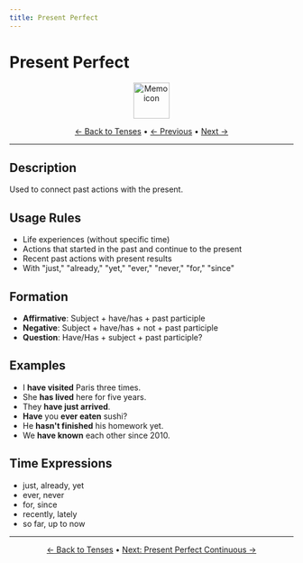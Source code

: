 ```yaml
---
title: Present Perfect
---
```


# Present Perfect

<div align="center">
  <img src="https://cdn.jsdelivr.net/gh/twitter/twemoji@14.0.2/assets/72x72/1f4dd.png" alt="Memo icon" width="64">
</div>

<div align="center">

[← Back to Tenses](./) • [← Previous](02-present-continuous.md) • [Next →](04-present-perfect-continuous.md)

</div>

---

## Description
Used to connect past actions with the present.

## Usage Rules
- Life experiences (without specific time)
- Actions that started in the past and continue to the present
- Recent past actions with present results
- With "just," "already," "yet," "ever," "never," "for," "since"

## Formation
- **Affirmative**: Subject + have/has + past participle
- **Negative**: Subject + have/has + not + past participle
- **Question**: Have/Has + subject + past participle?

## Examples
- I **have visited** Paris three times.
- She **has lived** here for five years.
- They **have just arrived**.
- **Have** you **ever eaten** sushi?
- He **hasn't finished** his homework yet.
- We **have known** each other since 2010.

## Time Expressions
- just, already, yet
- ever, never
- for, since
- recently, lately
- so far, up to now

---

<div align="center">

[← Back to Tenses](./) • [Next: Present Perfect Continuous →](04-present-perfect-continuous.md)

</div>

